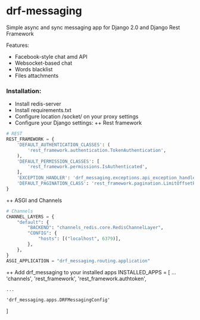 # drf-messaging
Simple async and sync messaging app for Django 2.0 and Django Rest Framework

Features:
+ Facebook-style chat amd API
+ Websocket-based chat
+ Words blacklist
+ Files attachments

### Installation:
+ Install redis-server
+ Install requirements.txt
+ Configure location /socket/ on your proxy settings
+ Configure your Django settings:
++ Rest framework

```python
# REST
REST_FRAMEWORK = {
    'DEFAULT_AUTHENTICATION_CLASSES': (
        'rest_framework.authentication.TokenAuthentication',
    ),
    'DEFAULT_PERMISSION_CLASSES': [
        'rest_framework.permissions.IsAuthenticated',
    ],
    'EXCEPTION_HANDLER': 'drf_messaging.exceptions.api_exception_handler',
    'DEFAULT_PAGINATION_CLASS': 'rest_framework.pagination.LimitOffsetPagination'
}
```
++ ASGI and Channels

```python
# Channels
CHANNEL_LAYERS = {
    "default": {
        "BACKEND": "channels_redis.core.RedisChannelLayer",
        "CONFIG": {
            "hosts": [("localhost", 6379)],
        },
    },
}
ASGI_APPLICATION = "drf_messaging.routing.application"
```
++ Add drf_messaging to your installed apps
INSTALLED_APPS = [
	...
    'channels',
    'rest_framework',
    'rest_framework.authtoken',

	...
	
    'drf_messaging.apps.DRFMessagingConfig'
]